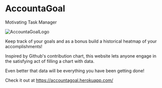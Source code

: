 # AccountaGoal
Motivating Task Manager

![AccountaGoalLogo](https://user-images.githubusercontent.com/46502883/185517168-3c9b4e6e-1fa0-49ca-ae15-2a413cdc3370.png)


Keep track of your goals and as a bonus build a historical heatmap of
your accomplishments!

Inspired by Github's contribution chart, this website lets anyone engage
in the satisfying act of filling a chart with data.

Even better that data will be everything you have been getting done!

Check it out at https://accountagoal.herokuapp.com/
